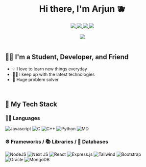 <h1 align="center"> Hi there, I'm Arjun 🫐 </h1>
<div align="center">
  <a href="Arjuns1026@gmail.com"> <img class="img" src="https://img.shields.io/badge/Gmail-D14836?style=for-the-badge&logo=gmail&logoColor=white"> </a>
  <a href="https://github.com/arjund3v"> <img class="img" src="https://img.shields.io/badge/GitHub-100000?style=for-the-badge&logo=github&logoColor=white"> </a>
  <a href="https://leetcode.com/Arjund3v/"> <img class="img" src="https://img.shields.io/badge/-LeetCode-FFA116?style=for-the-badge&logo=LeetCode&logoColor=black"> </a>
  <a href="https://www.linkedin.com/in/arjund3v/"> <img class="img" src="https://img.shields.io/badge/LinkedIn-0077B5?style=for-the-badge&logo=linkedin&logoColor=white"> </a>
</div>

</br>

<div align="center">
  <img class="img" src="https://streak-stats.demolab.com?user=arjund3v&theme=react&mode=weekly" />
</div>
</br>

## 👨‍💻 I'm a Student, Developer, and Friend
- 💡 I love to learn new things everyday
- 👨‍💻 I keep up with the latest technologies
- 💭 Huge problem solver

</br>

## 🥞 My Tech Stack

### 👨‍💻 Languages
![Javascript](https://img.shields.io/badge/JavaScript-323330?style=for-the-badge&logo=javascript&logoColor=F7DF1E)
![C](https://img.shields.io/badge/C-00599C?style=for-the-badge&logo=c&logoColor=white)
![C++](	https://img.shields.io/badge/C%2B%2B-00599C?style=for-the-badge&logo=c%2B%2B&logoColor=white)
![Python](https://img.shields.io/badge/Python-14354C?style=for-the-badge&logo=python&logoColor=white)
![MD](https://img.shields.io/badge/Markdown-000000?style=for-the-badge&logo=markdown&logoColor=white)

### ⚙️ Frameworks / 📚 Libraries / 🥞 Databases
![NodeJS](https://img.shields.io/badge/Node.js-43853D?style=for-the-badge&logo=node.js&logoColor=white)
![Next JS](https://img.shields.io/badge/Next-black?style=for-the-badge&logo=next.js&logoColor=white)
![React](https://img.shields.io/badge/React-20232A?style=for-the-badge&logo=react&logoColor=61DAFB)
![Express.js](https://img.shields.io/badge/express.js-%23404d59.svg?style=for-the-badge&logo=express&logoColor=%2361DAFB)
![Tailwind](https://img.shields.io/badge/Tailwind_CSS-38B2AC?style=for-the-badge&logo=tailwind-css&logoColor=white)
![Bootstrap](https://img.shields.io/badge/Bootstrap-563D7C?style=for-the-badge&logo=bootstrap&logoColor=white)
![Oracle](https://img.shields.io/badge/Oracle-F80000?style=for-the-badge&logo=oracle&logoColor=white)
![MongoDB](https://img.shields.io/badge/MongoDB-%234ea94b.svg?style=for-the-badge&logo=mongodb&logoColor=white)

</br>
